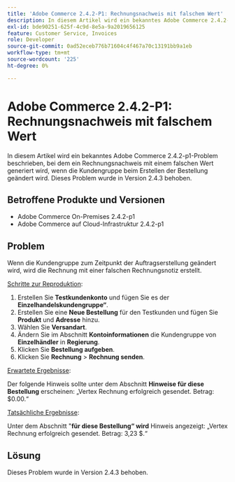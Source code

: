 ```yaml
---
title: 'Adobe Commerce 2.4.2-P1: Rechnungsnachweis mit falschem Wert'
description: In diesem Artikel wird ein bekanntes Adobe Commerce 2.4.2-p1-Problem beschrieben, bei dem ein Rechnungsnachweis mit einem falschen Wert generiert wird, wenn die Kundengruppe beim Erstellen der Bestellung geändert wird. Dieses Problem wurde in Version 2.4.3 behoben.
exl-id: bde90251-625f-4c9d-8e5a-9a2019656125
feature: Customer Service, Invoices
role: Developer
source-git-commit: 0ad52eceb776b71604c4f467a70c13191bb9a1eb
workflow-type: tm+mt
source-wordcount: '225'
ht-degree: 0%

---
```


# Adobe Commerce 2.4.2-P1: Rechnungsnachweis mit falschem Wert

In diesem Artikel wird ein bekanntes Adobe Commerce 2.4.2-p1-Problem beschrieben, bei dem ein Rechnungsnachweis mit einem falschen Wert generiert wird, wenn die Kundengruppe beim Erstellen der Bestellung geändert wird. Dieses Problem wurde in Version 2.4.3 behoben.

## Betroffene Produkte und Versionen

* Adobe Commerce On-Premises 2.4.2-p1
* Adobe Commerce auf Cloud-Infrastruktur 2.4.2-p1

## Problem

Wenn die Kundengruppe zum Zeitpunkt der Auftragserstellung geändert wird, wird die Rechnung mit einer falschen Rechnungsnotiz erstellt.

<u>Schritte zur Reproduktion</u>:

1. Erstellen Sie **Testkundenkonto** und fügen Sie es der **Einzelhandelskundengruppe“**.
1. Erstellen Sie eine **Neue Bestellung** für den Testkunden und fügen Sie **Produkt** und **Adresse** hinzu.
1. Wählen Sie **Versandart**.
1. Ändern Sie im Abschnitt **Kontoinformationen** die Kundengruppe von **Einzelhändler** in **Regierung**.
1. Klicken Sie **Bestellung aufgeben**.
1. Klicken Sie **Rechnung** > **Rechnung senden**.

<u>Erwartete Ergebnisse</u>:

Der folgende Hinweis sollte unter dem Abschnitt **Hinweise für diese Bestellung** erscheinen: „Vertex Rechnung erfolgreich gesendet. Betrag: $0.00.“

<u>Tatsächliche Ergebnisse</u>:

Unter dem Abschnitt &quot;**für diese Bestellung“ wird** Hinweis angezeigt: „Vertex Rechnung erfolgreich gesendet. Betrag: 3,23 $.“

## Lösung

Dieses Problem wurde in Version 2.4.3 behoben.
